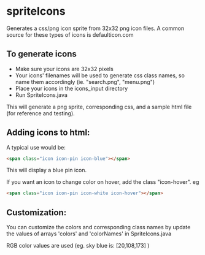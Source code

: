 # spriteIcons
Generates a css/png icon sprite from 32x32 png icon files. A common source for these types of icons is defaulticon.com

## To generate icons
* Make sure your icons are 32x32 pixels
* Your icons' filenames will be used to generate css class names, so name them accordingly (ie. "search.png", "menu.png")
* Place your icons in the icons_input directory
* Run SpriteIcons.java

This will generate a png sprite, corresponding css, and a sample html file (for reference and testing).

## Adding icons to html: 
A typical use would be: 
```html
<span class="icon icon-pin icon-blue"></span>
```
This will display a blue pin icon. 

If you want an icon to change color on hover, add the class "icon-hover". eg
```html
<span class="icon icon-pin icon-white icon-hover"></span>
```
## Customization: 
You can customize the colors and corresponding class names by update the values of arrays 'colors' and 'colorNames' in SpriteIcons.java

RGB color values are used (eg. sky blue is:  [20,108,173] )
